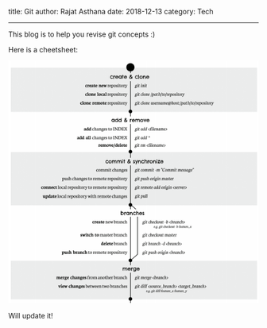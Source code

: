 title: Git
author: Rajat Asthana
date: 2018-12-13
category: Tech

---

This blog is to help you revise git concepts :)

Here is a cheetsheet:

![](../content/images/git_cheetsheet.png)

Will update it!
